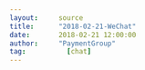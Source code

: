 ```yaml
---
layout:     source 
title:      "2018-02-21-WeChat"
date:       2018-02-21 12:00:00
author:     "PaymentGroup"
tag:		  [chat]
---
```

